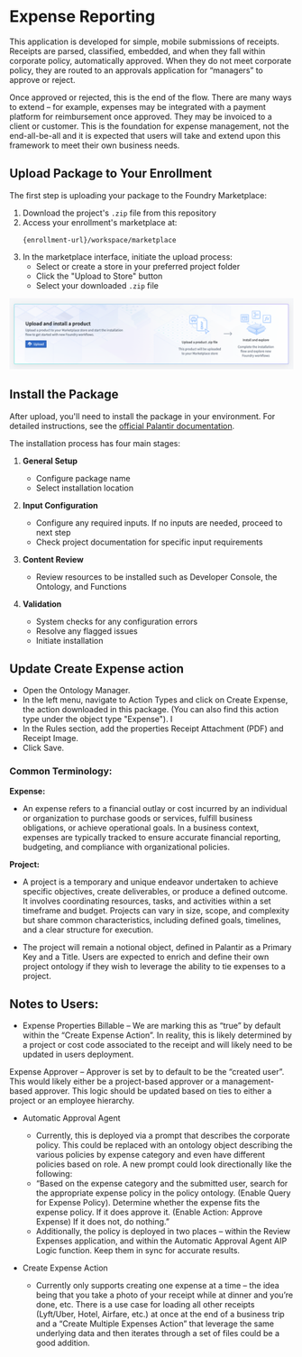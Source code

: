 # Expense Reporting

This application is developed for simple, mobile submissions of receipts. Receipts are parsed, classified, embedded, and when they fall within corporate policy, automatically approved. When they do not meet corporate policy, they are routed to an approvals application for “managers” to approve or reject. 

Once approved or rejected, this is the end of the flow. There are many ways to extend – for example, expenses may be integrated with a payment platform for reimbursement once approved. They may be invoiced to a client or customer. This is the foundation for expense management, not the end-all-be-all and it is expected that users will take and extend upon this framework to meet their own business needs.


## Upload Package to Your Enrollment

The first step is uploading your package to the Foundry Marketplace:

1. Download the project's `.zip` file from this repository
2. Access your enrollment's marketplace at:
   ```
   {enrollment-url}/workspace/marketplace
   ```
3. In the marketplace interface, initiate the upload process:
   - Select or create a store in your preferred project folder
   - Click the "Upload to Store" button
   - Select your downloaded `.zip` file

![Marketplace Interface](./../_static/upload_product_banner.png)

## Install the Package

After upload, you'll need to install the package in your environment. For detailed instructions, see the [official Palantir documentation](https://www.palantir.com/docs/foundry/marketplace/install-product).

The installation process has four main stages:

1. **General Setup**
   - Configure package name
   - Select installation location

2. **Input Configuration**
   - Configure any required inputs. If no inputs are needed, proceed to next step
   - Check project documentation for specific input requirements

3. **Content Review**
   - Review resources to be installed such as Developer Console, the Ontology, and Functions

4. **Validation**
   - System checks for any configuration errors
   - Resolve any flagged issues
   - Initiate installation


## Update Create Expense action

- Open the Ontology Manager.
- In the left menu, navigate to Action Types and click on Create Expense, the action downloaded in this package. (You can also find this action type under the object type "Expense"). I
- In the Rules section, add the properties Receipt Attachment (PDF) and Receipt Image.
- Click Save.

### Common Terminology:
**Expense:**
- An expense refers to a financial outlay or cost incurred by an individual or organization to purchase goods or services, fulfill business obligations, or achieve operational goals. In a business context, expenses are typically tracked to ensure accurate financial reporting, budgeting, and compliance with organizational policies.

**Project:**
- A project is a temporary and unique endeavor undertaken to achieve specific objectives, create deliverables, or produce a defined outcome. It involves coordinating resources, tasks, and activities within a set timeframe and budget. Projects can vary in size, scope, and complexity but share common characteristics, including defined goals, timelines, and a clear structure for execution.

- The project will remain a notional object, defined in Palantir as a Primary Key and a Title. Users are expected to enrich and define their own project ontology if they wish to leverage the ability to tie expenses to a project. 


## Notes to Users: 
- Expense Properties
Billable – We are marking this as “true” by default within the “Create Expense Action”. In reality, this is likely determined by a project or cost code associated to the receipt and will likely need to be updated in users deployment.

Expense Approver – Approver is set by to default to be the “created user”. This would likely either be a project-based approver or a management-based approver. This logic should be updated based on ties to either a project or an employee hierarchy. 

- Automatic Approval Agent
   - Currently, this is deployed via a prompt that describes the corporate policy. This could be replaced with an ontology object describing the various policies by expense category and even have different policies based on role. A new prompt could look directionally like the following:
   - “Based on the expense category and the submitted user, search for the appropriate expense policy in the policy ontology. (Enable Query for Expense Policy). Determine whether the expense fits the expense policy. If it does approve it. (Enable Action: Approve Expense) If it does not, do nothing.” 
   - Additionally, the policy is deployed in two places – within the Review Expenses application, and within the Automatic Approval Agent AIP Logic function. Keep them in sync for accurate results.

- Create Expense Action
   - Currently only supports creating one expense at a time – the idea being that you take a photo of your receipt while at dinner and you’re done, etc. There is a use case for loading all other receipts (Lyft/Uber, Hotel, Airfare, etc.) at once at the end of a business trip and a “Create Multiple Expenses Action” that leverage the same underlying data and then iterates through a set of files could be a good addition. 
